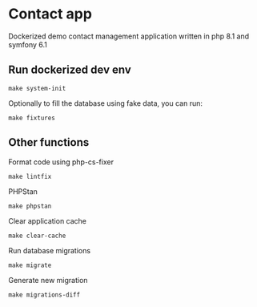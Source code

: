 # Contact app

Dockerized demo contact management application written in php 8.1 and symfony 6.1

## Run dockerized dev env
```
make system-init
```

Optionally to fill the database using fake data, you can run:
```
make fixtures
```

## Other functions

Format code using php-cs-fixer
```
make lintfix
```

PHPStan
```
make phpstan
```

Clear application cache
```
make clear-cache
```

Run database migrations
```
make migrate
```

Generate new migration
```
make migrations-diff
```
